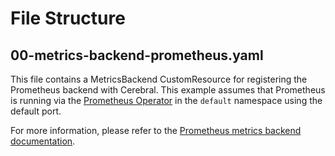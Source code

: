 # File Structure

## 00-metrics-backend-prometheus.yaml

This file contains a MetricsBackend CustomResource for registering the Prometheus backend with Cerebral.
This example assumes that Prometheus is running via the [Prometheus Operator](https://github.com/coreos/prometheus-operator) in the `default` namespace using the default port.

For more information, please refer to the [Prometheus metrics backend documentation](../../../docs/metrics_backends/prometheus.md).

